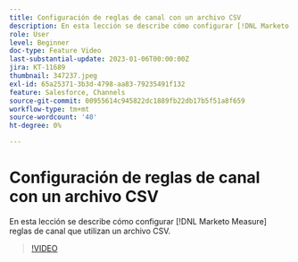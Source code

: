 ```yaml
---
title: Configuración de reglas de canal con un archivo CSV
description: En esta lección se describe cómo configurar [!DNL Marketo Measure] reglas de canal que utilizan un archivo CSV.
role: User
level: Beginner
doc-type: Feature Video
last-substantial-update: 2023-01-06T00:00:00Z
jira: KT-11689
thumbnail: 347237.jpeg
exl-id: 65a25371-3b3d-4798-aa83-79235491f132
feature: Salesforce, Channels
source-git-commit: 00955614c945822dc1889fb22db17b5f51a8f659
workflow-type: tm+mt
source-wordcount: '40'
ht-degree: 0%

---
```


# Configuración de reglas de canal con un archivo CSV

En esta lección se describe cómo configurar [!DNL Marketo Measure] reglas de canal que utilizan un archivo CSV.

>[!VIDEO](https://video.tv.adobe.com/v/347237/?quality=12&learn=on)
